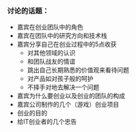 ### 讨论的话题： ###

- 嘉宾在创业团队中的角色
- 嘉宾在团队中的研究方向和技术栈
- 嘉宾分享自己在创业过程中的5点收获
  - 对其他领域的认识
  - 和团队战友的情谊
  - 跳出自己长期熟悉的价值观来看待问题
  - 对产品如对孩子般的呵护
  - 不择手对地去解决一个问题
- 嘉宾为什么要创业以及创业的团队的构成
- 嘉宾公司制作的几个（游戏）创业项目
- 创业的目的
- 给IT创业者的几个忠告